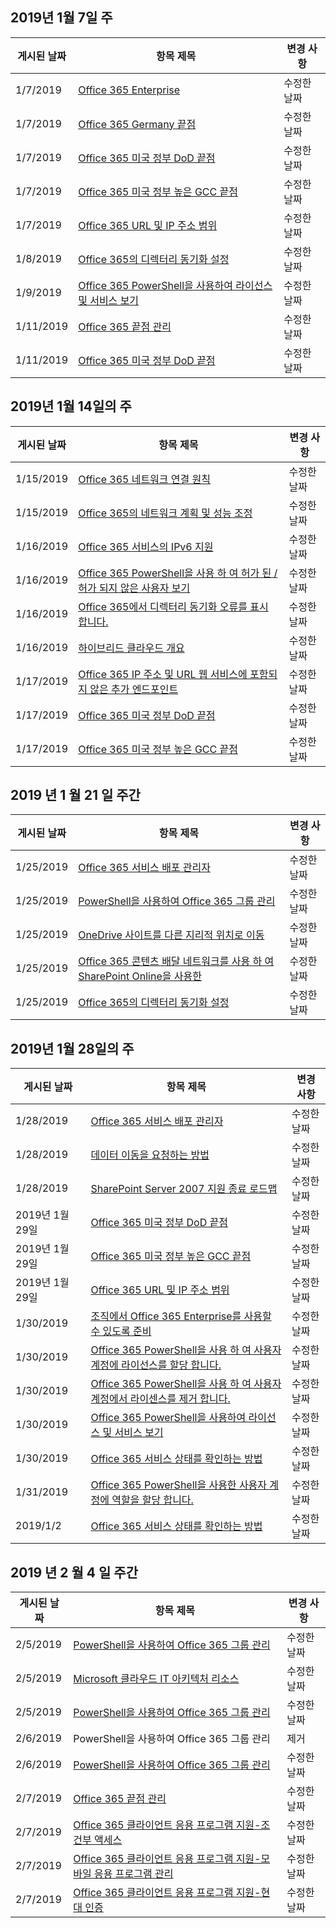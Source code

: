 <!-- This file is generated automatically each week. Changes made to this file will be overwritten.-->




## <a name="week-of-january-07-2019"></a>2019년 1월 7일 주


| 게시된 날짜 |항목 제목 | 변경 사항 |
|------|------------|--------|
| 1/7/2019 | [Office 365 Enterprise](/Office365/Enterprise/index) | 수정한 날짜 |
| 1/7/2019 | [Office 365 Germany 끝점](/Office365/Enterprise/office-365-germany-endpoints) | 수정한 날짜 |
| 1/7/2019 | [Office 365 미국 정부 DoD 끝점](/Office365/Enterprise/office-365-u-s-government-dod-endpoints) | 수정한 날짜 |
| 1/7/2019 | [Office 365 미국 정부 높은 GCC 끝점](/Office365/Enterprise/office-365-u-s-government-gcc-high-endpoints) | 수정한 날짜 |
| 1/7/2019 | [Office 365 URL 및 IP 주소 범위](/Office365/Enterprise/urls-and-ip-address-ranges) | 수정한 날짜 |
| 1/8/2019 | [Office 365의 디렉터리 동기화 설정](/Office365/Enterprise/set-up-directory-synchronization) | 수정한 날짜 |
| 1/9/2019 | [Office 365 PowerShell을 사용하여 라이선스 및 서비스 보기](/Office365/Enterprise/powershell/view-licenses-and-services-with-office-365-powershell) | 수정한 날짜 |
| 1/11/2019 | [Office 365 끝점 관리](/Office365/Enterprise/managing-office-365-endpoints) | 수정한 날짜 |
| 1/11/2019 | [Office 365 미국 정부 DoD 끝점](/Office365/Enterprise/office-365-u-s-government-dod-endpoints) | 수정한 날짜 |


## <a name="week-of-january-14-2019"></a>2019년 1월 14일의 주


| 게시된 날짜 |항목 제목 | 변경 사항 |
|------|------------|--------|
| 1/15/2019 | [Office 365 네트워크 연결 원칙](/Office365/Enterprise/office-365-network-connectivity-principles) | 수정한 날짜 |
| 1/15/2019 | [Office 365의 네트워크 계획 및 성능 조정](/Office365/Enterprise/network-planning-and-performance) | 수정한 날짜 |
| 1/16/2019 | [Office 365 서비스의 IPv6 지원](/Office365/Enterprise/ipv6-support) | 수정한 날짜 |
| 1/16/2019 | [Office 365 PowerShell을 사용 하 여 허가 된 / 허가 되지 않은 사용자 보기](/Office365/Enterprise/powershell/view-licensed-and-unlicensed-users-with-office-365-powershell) | 수정한 날짜 |
| 1/16/2019 | [Office 365에서 디렉터리 동기화 오류를 표시 합니다.](/Office365/Enterprise/identify-directory-synchronization-errors) | 수정한 날짜 |
| 1/16/2019 | [하이브리드 클라우드 개요](/Office365/Enterprise/hybrid-cloud-overview) | 수정한 날짜 |
| 1/17/2019 | [Office 365 IP 주소 및 URL 웹 서비스에 포함되지 않은 추가 엔드포인트](/Office365/Enterprise/additional-office365-ip-addresses-and-urls) | 수정한 날짜 |
| 1/17/2019 | [Office 365 미국 정부 DoD 끝점](/Office365/Enterprise/office-365-u-s-government-dod-endpoints) | 수정한 날짜 |
| 1/17/2019 | [Office 365 미국 정부 높은 GCC 끝점](/Office365/Enterprise/office-365-u-s-government-gcc-high-endpoints) | 수정한 날짜 |


## <a name="week-of-january-21-2019"></a>2019 년 1 월 21 일 주간


| 게시된 날짜 |항목 제목 | 변경 사항 |
|------|------------|--------|
| 1/25/2019 | [Office 365 서비스 배포 관리자](/Office365/Enterprise/deployment-advisors-for-office-365) | 수정한 날짜 |
| 1/25/2019 | [PowerShell을 사용하여 Office 365 그룹 관리](/Office365/Enterprise/manage-office-365-groups-with-powershell) | 수정한 날짜 |
| 1/25/2019 | [OneDrive 사이트를 다른 지리적 위치로 이동](/Office365/Enterprise/move-onedrive-between-geo-locations) | 수정한 날짜 |
| 1/25/2019 | [Office 365 콘텐츠 배달 네트워크를 사용 하 여 SharePoint Online을 사용한](/Office365/Enterprise/use-office-365-cdn-with-spo) | 수정한 날짜 |
| 1/25/2019 | [Office 365의 디렉터리 동기화 설정](/Office365/Enterprise/set-up-directory-synchronization) | 수정한 날짜 |


## <a name="week-of-january-28-2019"></a>2019년 1월 28일의 주


| 게시된 날짜 |항목 제목 | 변경 사항 |
|------|------------|--------|
| 1/28/2019 | [Office 365 서비스 배포 관리자](/Office365/Enterprise/deployment-advisors-for-office-365) | 수정한 날짜 |
| 1/28/2019 | [데이터 이동을 요청하는 방법](/Office365/Enterprise/request-your-data-move) | 수정한 날짜 |
| 1/28/2019 | [SharePoint Server 2007 지원 종료 로드맵](/Office365/Enterprise/sharepoint-2007-end-of-support) | 수정한 날짜 |
| 2019년 1월 29일 | [Office 365 미국 정부 DoD 끝점](/Office365/Enterprise/office-365-u-s-government-dod-endpoints) | 수정한 날짜 |
| 2019년 1월 29일 | [Office 365 미국 정부 높은 GCC 끝점](/Office365/Enterprise/office-365-u-s-government-gcc-high-endpoints) | 수정한 날짜 |
| 2019년 1월 29일 | [Office 365 URL 및 IP 주소 범위](/Office365/Enterprise/urls-and-ip-address-ranges) | 수정한 날짜 |
| 1/30/2019 | [조직에서 Office 365 Enterprise를 사용할 수 있도록 준비](/Office365/Enterprise/get-your-organization-ready-for-office-365) | 수정한 날짜 |
| 1/30/2019 | [Office 365 PowerShell을 사용 하 여 사용자 계정에 라이선스를 할당 합니다.](/Office365/Enterprise/powershell/assign-licenses-to-user-accounts-with-office-365-powershell) | 수정한 날짜 |
| 1/30/2019 | [Office 365 PowerShell을 사용 하 여 사용자 계정에서 라이센스를 제거 합니다.](/Office365/Enterprise/powershell/remove-licenses-from-user-accounts-with-office-365-powershell) | 수정한 날짜 |
| 1/30/2019 | [Office 365 PowerShell을 사용하여 라이선스 및 서비스 보기](/Office365/Enterprise/powershell/view-licenses-and-services-with-office-365-powershell) | 수정한 날짜 |
| 1/30/2019 | [Office 365 서비스 상태를 확인하는 방법](/Office365/Enterprise/view-service-health) | 수정한 날짜 |
| 1/31/2019 | [Office 365 PowerShell을 사용한 사용자 계정에 역할을 할당 합니다.](/Office365/Enterprise/powershell/assign-roles-to-user-accounts-with-office-365-powershell) | 수정한 날짜 |
| 2019/1/2 | [Office 365 서비스 상태를 확인하는 방법](/Office365/Enterprise/view-service-health) | 수정한 날짜 |


## <a name="week-of-february-04-2019"></a>2019 년 2 월 4 일 주간


| 게시된 날짜 |항목 제목 | 변경 사항 |
|------|------------|--------|
| 2/5/2019 | [PowerShell을 사용하여 Office 365 그룹 관리](/Office365/Enterprise/manage-office-365-groups-with-powershell) | 수정한 날짜 |
| 2/5/2019 | [Microsoft 클라우드 IT 아키텍처 리소스](/Office365/Enterprise/microsoft-cloud-it-architecture-resources) | 수정한 날짜 |
| 2/5/2019 | [PowerShell을 사용하여 Office 365 그룹 관리](/Office365/Enterprise/powershell/manage-office-365-groups-with-powershell) | 수정한 날짜 |
| 2/6/2019 | PowerShell을 사용하여 Office 365 그룹 관리 | 제거 |
| 2/6/2019 | [PowerShell을 사용하여 Office 365 그룹 관리](/Office365/Enterprise/powershell/manage-office-365-groups-with-powershell) | 수정한 날짜 |
| 2/7/2019 | [Office 365 끝점 관리](/Office365/Enterprise/managing-office-365-endpoints) | 수정한 날짜 |
| 2/7/2019 | [Office 365 클라이언트 응용 프로그램 지원-조건부 액세스](/Office365/Enterprise/office-365-client-support-conditional-access) | 수정한 날짜 |
| 2/7/2019 | [Office 365 클라이언트 응용 프로그램 지원-모바일 응용 프로그램 관리](/Office365/Enterprise/office-365-client-support-mobile-application-management) | 수정한 날짜 |
| 2/7/2019 | [Office 365 클라이언트 응용 프로그램 지원-현대 인증](/Office365/Enterprise/office-365-client-support-modern-authentication) | 수정한 날짜 |

